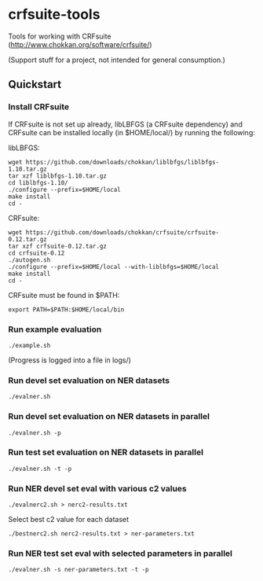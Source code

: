 # crfsuite-tools

Tools for working with CRFsuite (http://www.chokkan.org/software/crfsuite/)

(Support stuff for a project, not intended for general consumption.)

## Quickstart

### Install CRFsuite

If CRFsuite is not set up already, libLBFGS (a CRFsuite dependency)
and CRFsuite can be installed locally (in $HOME/local/) by running the
following:

libLBFGS:

    wget https://github.com/downloads/chokkan/liblbfgs/liblbfgs-1.10.tar.gz
    tar xzf liblbfgs-1.10.tar.gz
    cd liblbfgs-1.10/
    ./configure --prefix=$HOME/local
    make install
    cd -

CRFsuite:

    wget https://github.com/downloads/chokkan/crfsuite/crfsuite-0.12.tar.gz
    tar xzf crfsuite-0.12.tar.gz
    cd crfsuite-0.12
    ./autogen.sh
    ./configure --prefix=$HOME/local --with-liblbfgs=$HOME/local
    make install
    cd -

CRFsuite must be found in $PATH:

    export PATH=$PATH:$HOME/local/bin

### Run example evaluation

    ./example.sh

(Progress is logged into a file in logs/)

### Run devel set evaluation on NER datasets

    ./evalner.sh

### Run devel set evaluation on NER datasets in parallel

    ./evalner.sh -p

### Run test set evaluation on NER datasets in parallel

    ./evalner.sh -t -p

### Run NER devel set eval with various c2 values

    ./evalnerc2.sh > nerc2-results.txt

Select best c2 value for each dataset

    ./bestnerc2.sh nerc2-results.txt > ner-parameters.txt

### Run NER test set eval with selected parameters in parallel

    ./evalner.sh -s ner-parameters.txt -t -p
